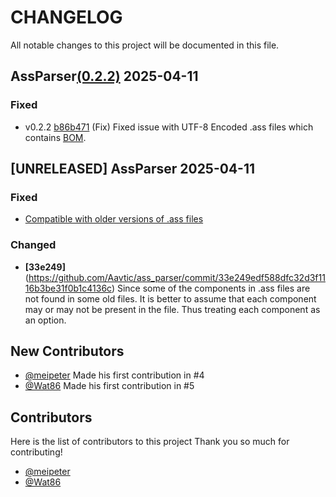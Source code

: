 # CHANGELOG

All notable changes to this project will be documented in this file.

## **AssParser**[(0.2.2)](https://crates.io/crates/ass_parser/0.2.2) 2025-04-11

### Fixed
- v0.2.2 [b86b471](https://github.com/Aavtic/ass_parser/commit/b86b47174db4486fa1fcff3f852d0cdf60fa0993) (Fix) Fixed issue with UTF-8 Encoded .ass files which contains [BOM](https://en.wikipedia.org/wiki/Byte_order_mark).


## [UNRELEASED] **AssParser** 2025-04-11

### Fixed
- [Compatible with older versions of .ass files](#6)

### Changed
- **[33e249]**(https://github.com/Aavtic/ass_parser/commit/33e249edf588dfc32d3f1116b3be31f0b1c4136c) Since some of the components in .ass files are not found in some old files. It is better to assume that each component may or may not be present in the file.
Thus treating each component as an option.


## New Contributors
- [@meipeter](https://github.com/meipeter) Made his first contribution in #4
- [@Wat86](https://github.com/Wat86) Made his first contribution in #5

## Contributors
Here is the list of contributors to this project
Thank you so much for contributing!

- [@meipeter](https://github.com/meipeter)
- [@Wat86](https://github.com/Wat86)
